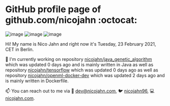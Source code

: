 # GitHub profile page of <!-- github -->github.com/nicojahn<!-- github --> :octocat:

![image](https://img.shields.io/badge/in%20progress%20since-aug.%201996-blue?style=flat) ![image](https://img.shields.io/badge/runs%20on-caffeine-brown?style=flat&logo=buy-me-a-coffee&logoColor=brown) ![image](https://img.shields.io/badge/homepage-blank-white?style=flat&?link=https://nicojahn.com&link=https://nicojahn.com)

Hi! My name is <!-- name -->Nico Jahn<!-- name --> and right now it's <!-- date -->Tuesday, 23 February 2021, CET<!-- date --> in <!-- city -->Berlin<!-- city -->.

🔭 I'm currently working on <!-- projects -->repository [nicojahn/java_genetic_algorithm](https://github.com/nicojahn/java_genetic_algorithm) which was updated 0 days ago and is mainly written in Java as well as repository [nicojahn/tensorflow](https://github.com/nicojahn/tensorflow) which was updated 0 days ago as well as repository [nicojahn/openml-docker-dev](https://github.com/nicojahn/openml-docker-dev) which was updated 2 days ago and is mainly written in Dockerfile<!-- projects -->.

📫 You can reach out to me via <!-- contact -->:email: dev@nicojahn.com, :bird: [nicojahn96](https://twitter.com/nicojahn96), :computer: [nicojahn.com](https://nicojahn.com)<!-- contact -->.
